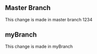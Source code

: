 ## Master Branch
This change is made in master branch 1234
## myBranch
This change is made in myBranch